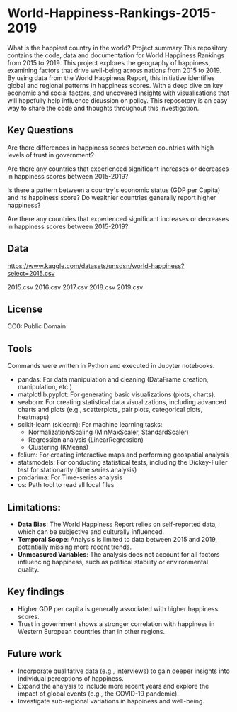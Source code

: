 # World-Happiness-Rankings-2015-2019
What is the happiest country in the world?
Project summary 
This repository contains the code, data and documentation for World Happiness Rankings from 2015 to 2019. This project explores the geography of happiness, examining factors that drive well-being across nations from 2015 to 2019. By using data from the World Happiness Report, this initiative identifies global and regional patterns in happiness scores. With a deep dive on key economic and social factors, and uncovered insights with visualisations that will hopefully help influence dicussion on policy. This reposotory is an easy way to share the code and thoughts throughout this investigation.

## Key Questions
Are there differences in happiness scores between countries with high levels of trust in government? 

Are there any countries that experienced significant increases or decreases in happiness scores between 2015-2019?

Is there a pattern between a country's economic status (GDP per Capita) and its happiness score? Do wealthier countries generally report higher happiness? 

Are there any countries that experienced significant increases or decreases in happiness scores between 2015-2019?

## Data 

https://www.kaggle.com/datasets/unsdsn/world-happiness?select=2015.csv

2015.csv
2016.csv
2017.csv
2018.csv
2019.csv

## License
CC0: Public Domain


## Tools 
Commands were written in Python and executed in Jupyter notebooks.

* pandas: For data manipulation and cleaning (DataFrame creation, manipulation, etc.)
* matplotlib.pyplot: For generating basic visualizations (plots, charts).
* seaborn: For creating statistical data visualizations, including advanced charts and plots (e.g., scatterplots, pair plots, categorical plots, heatmaps)
* scikit-learn (sklearn): For machine learning tasks:
    * Normalization/Scaling (MinMaxScaler, StandardScaler)
    * Regression analysis (LinearRegression)
    * Clustering (KMeans)
* folium: For creating interactive maps and performing geospatial analysis
* statsmodels: For conducting statistical tests, including the Dickey-Fuller test for stationarity (time series analysis)
* pmdarima: For Time-series analysis
* os: Path tool to read all local files

## Limitations:

*   **Data Bias**: The World Happiness Report relies on self-reported data, which can be subjective and culturally influenced.
*   **Temporal Scope**: Analysis is limited to data between 2015 and 2019, potentially missing more recent trends.
*   **Unmeasured Variables**: The analysis does not account for all factors influencing happiness, such as political stability or environmental quality.

## Key findings 
*   Higher GDP per capita is generally associated with higher happiness scores.
*   Trust in government shows a stronger correlation with happiness in Western European countries than in other regions.

## Future work
*   Incorporate qualitative data (e.g., interviews) to gain deeper insights into individual perceptions of happiness.
*   Expand the analysis to include more recent years and explore the impact of global events (e.g., the COVID-19 pandemic).
*   Investigate sub-regional variations in happiness and well-being.
